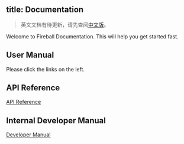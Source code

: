 title: Documentation
---

> 英文文档有待更新，请先查阅[中文版](http://docs.fireball-x.com/zh/index.html)。

Welcome to Fireball Documentation. This will help you get started fast.

## User Manual

Please click the links on the left.

## API Reference

[API Reference](/api/modules/Fire.html)

## Internal Developer Manual

[Developer Manual](/en/dev)
